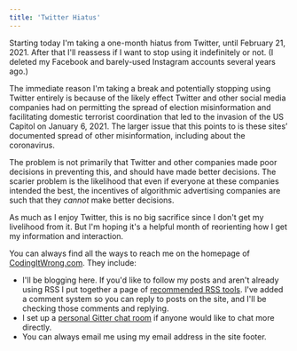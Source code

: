 ```yaml
---
title: 'Twitter Hiatus'
---
```


Starting today I'm taking a one-month hiatus from Twitter, until February 21, 2021. After that I'll reassess if I want to stop using it indefinitely or not. (I deleted my Facebook and barely-used Instagram accounts several years ago.)

The immediate reason I'm taking a break and potentially stopping using Twitter entirely is because of the likely effect Twitter and other social media companies had on permitting the spread of election misinformation and facilitating domestic terrorist coordination that led to the invasion of the US Capitol on January 6, 2021. The larger issue that this points to is these sites’ documented spread of other misinformation, including about the coronavirus.

The problem is not primarily that Twitter and other companies made poor decisions in preventing this, and should have made better decisions. The scarier problem is the likelihood that even if everyone at these companies intended the best, the incentives of algorithmic advertising companies are such that they *cannot* make better decisions.

As much as I enjoy Twitter, this is no big sacrifice since I don't get my livelihood from it. But I'm hoping it's a helpful month of reorienting how I get my information and interaction.

You can always find all the ways to reach me on the homepage of [CodingItWrong.com](https://codingitwrong.com). They include:

* I'll be blogging here. If you'd like to follow my posts and aren't already using RSS I put together a page of [recommended RSS tools](/rss.html). I've added a comment system so you can reply to posts on the site, and I'll be checking those comments and replying.
* I set up a [personal Gitter chat room](https://gitter.im/codingitwrong/Lobby) if anyone would like to chat more directly.
* You can always email me using my email address in the site footer.
